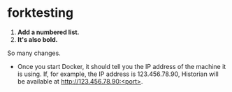 # forktesting

1. __Add a numbered list.__
2. **It's also bold.**

So many changes.


* Once you start Docker, it should tell you the IP address of the machine it is
using. If, for example, the IP address is 123.456.78.90, Historian will be
available at http://123.456.78.90:<port>.
